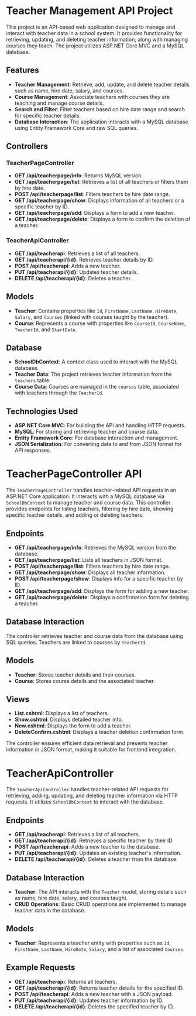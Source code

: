 # Teacher Management API Project

This project is an API-based web application designed to manage and interact with teacher data in a school system. It provides functionality for retrieving, updating, and deleting teacher information, along with managing courses they teach. The project utilizes ASP.NET Core MVC and a MySQL database.

## Features

- **Teacher Management**: Retrieve, add, update, and delete teacher details such as name, hire date, salary, and courses.
- **Course Management**: Associate teachers with courses they are teaching and manage course details.
- **Search and Filter**: Filter teachers based on hire date range and search for specific teacher details.
- **Database Interaction**: The application interacts with a MySQL database using Entity Framework Core and raw SQL queries.

## Controllers

### TeacherPageController
- **GET /api/teacherpage/info**: Returns MySQL version.
- **GET /api/teacherpage/list**: Retrieves a list of all teachers or filters them by hire date.
- **POST /api/teacherpage/list**: Filters teachers by hire date range.
- **GET /api/teacherpage/show**: Displays information of all teachers or a specific teacher by ID.
- **GET /api/teacherpage/add**: Displays a form to add a new teacher.
- **GET /api/teacherpage/delete**: Displays a form to confirm the deletion of a teacher.
  
### TeacherApiController
- **GET /api/teacherapi**: Retrieves a list of all teachers.
- **GET /api/teacherapi/{id}**: Retrieves teacher details by ID.
- **POST /api/teacherapi**: Adds a new teacher.
- **PUT /api/teacherapi/{id}**: Updates teacher details.
- **DELETE /api/teacherapi/{id}**: Deletes a teacher.

## Models

- **Teacher**: Contains properties like `Id`, `FirstName`, `LastName`, `HireDate`, `Salary`, and `Courses` (linked with courses taught by the teacher).
- **Course**: Represents a course with properties like `CourseId`, `CourseName`, `TeacherId`, and `StartDate`.

## Database

- **SchoolDbContext**: A context class used to interact with the MySQL database.
- **Teacher Data**: The project retrieves teacher information from the `teachers` table.
- **Course Data**: Courses are managed in the `courses` table, associated with teachers through the `TeacherId`.

## Technologies Used

- **ASP.NET Core MVC**: For building the API and handling HTTP requests.
- **MySQL**: For storing and retrieving teacher and course data.
- **Entity Framework Core**: For database interaction and management.
- **JSON Serialization**: For converting data to and from JSON format for API responses.

# TeacherPageController API

The `TeacherPageController` handles teacher-related API requests in an ASP.NET Core application. It interacts with a MySQL database via `SchoolDbContext` to manage teacher and course data. This controller provides endpoints for listing teachers, filtering by hire date, showing specific teacher details, and adding or deleting teachers.

## Endpoints

- **GET /api/teacherpage/info**: Retrieves the MySQL version from the database.
- **GET /api/teacherpage/list**: Lists all teachers in JSON format.
- **POST /api/teacherpage/list**: Filters teachers by hire date range.
- **GET /api/teacherpage/show**: Displays all teacher information.
- **POST /api/teacherpage/show**: Displays info for a specific teacher by ID.
- **GET /api/teacherpage/add**: Displays the form for adding a new teacher.
- **GET /api/teacherpage/delete**: Displays a confirmation form for deleting a teacher.

## Database Interaction

The controller retrieves teacher and course data from the database using SQL queries. Teachers are linked to courses by `TeacherId`.

## Models

- **Teacher**: Stores teacher details and their courses.
- **Course**: Stores course details and the associated teacher.

## Views

- **List.cshtml**: Displays a list of teachers.
- **Show.cshtml**: Displays detailed teacher info.
- **New.cshtml**: Displays the form to add a teacher.
- **DeleteConfirm.cshtml**: Displays a teacher deletion confirmation form.

The controller ensures efficient data retrieval and presents teacher information in JSON format, making it suitable for frontend integration.

# TeacherApiController

The `TeacherApiController` handles teacher-related API requests for retrieving, adding, updating, and deleting teacher information via HTTP requests. It utilizes `SchoolDbContext` to interact with the database.

## Endpoints

- **GET /api/teacherapi**: Retrieves a list of all teachers.
- **GET /api/teacherapi/{id}**: Retrieves a specific teacher by their ID.
- **POST /api/teacherapi**: Adds a new teacher to the database.
- **PUT /api/teacherapi/{id}**: Updates an existing teacher's information.
- **DELETE /api/teacherapi/{id}**: Deletes a teacher from the database.

## Database Interaction

- **Teacher**: The API interacts with the `Teacher` model, storing details such as name, hire date, salary, and courses taught.
- **CRUD Operations**: Basic CRUD operations are implemented to manage teacher data in the database.

## Models

- **Teacher**: Represents a teacher entity with properties such as `Id`, `FirstName`, `LastName`, `HireDate`, `Salary`, and a list of associated `Courses`.

## Example Requests

- **GET /api/teacherapi**: Returns all teachers.
- **GET /api/teacherapi/{id}**: Returns teacher details for the specified ID.
- **POST /api/teacherapi**: Adds a new teacher with a JSON payload.
- **PUT /api/teacherapi/{id}**: Updates teacher information by ID.
- **DELETE /api/teacherapi/{id}**: Deletes the specified teacher by ID.

